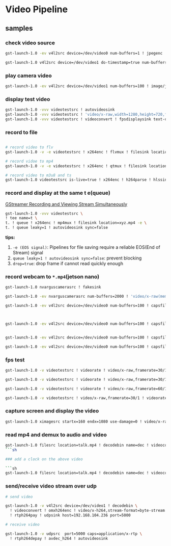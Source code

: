 # Video Pipeline

## samples
### check video source

```sh
gst-launch-1.0 -ev v4l2src device=/dev/video0 num-buffers=1 ! jpegenc ! filesink location=videotest.jpg

gst-launch-1.0 v4l2src device=/dev/video1 do-timestamp=true num-buffers=10 ! image/jpeg,width=1920,height=1080,framerate=20/1 ! jpegparse ! multifilesink location=videotest_%03d.jpeg

```


### play camera video

```sh
gst-launch-1.0 -ev v4l2src device=/dev/video1 num-buffers=100 ! image/jpeg,width=1920,height=1080,framerate=20/1 ! xvimagesink

```


### display test video

```sh
gst-launch-1.0 -vvv videotestsrc ! autovideosink
gst-launch-1.0 -vvv videotestsrc ! 'video/x-raw,width=1280,height=720,format=RGB,framerate=60/1' ! fpsdisplaysink
gst-launch-1.0 -vvv videotestsrc ! videoconvert ! fpsdisplaysink text-overlay=false
```

### record to file
```sh

# record video to flv
gst-launch-1.0 -v -e videotestsrc ! x264enc ! flvmux ! filesink location=xyz.flv

# record vidoe to mp4
gst-launch-1.0 -v -e videotestsrc ! x264enc ! qtmux ! filesink location=xyz.mp4

# record video to m3u8 and ts
gst-launch-1.0 videotestsrc is-live=true ! x264enc ! h264parse ! hlssink2 max-files=5
```

### record and display at the same t e(queue)

[GStreamer Recording and Viewing Stream Simultaneously](https://stackoverflow.com/questions/37444615/gstreamer-recording-and-viewing-stream-simultaneously)

```sh
gst-launch-1.0 -vvv videotestsrc \
! tee name=t \
t. ! queue ! x264enc ! mp4mux ! filesink location=xyz.mp4 -e \
t. ! queue leaky=1 ! autovideosink sync=false
```

**tips:**

1. `-e (EOS signal)`: Pipelines for file saving require a reliable EOS(End of Stream) signal
2. `queue leaky=1 ! autovideosink sync=false`: prevent blocking 
3. `drop=true`: drop frame if cannot read quickly enough


### record webcam to `*.mp4`(jetson nano)

```sh
gst-launch-1.0 nvarguscamerasrc ! fakesink

gst-launch-1.0 -ev nvarguscamerasrc num-buffers=2000 ! 'video/x-raw(memory:NVMM),width=1920, height=1080, framerate=30/1, format=NV12' ! omxh264enc ! qtmux ! filesink location=test.mp4

gst-launch-1.0 -ev v4l2src device=/dev/video0 num-buffers=100 ! capsfilter caps='video/x-raw,width=1920, height=1080, framerate=60/1' ! nvvideoconvert ! videorate ! capsfilter caps='video/x-raw,width=1920, height=1080, framerate=20/1' ! nvv4l2h264enc ! h264parse ! mp4mux ! filesink location=test.mp4                  



gst-launch-1.0 -ev v4l2src device=/dev/video0 num-buffers=100 ! capsfilter caps='video/x-raw,width=1920, height=1080, framerate=60/1' ! nvvideoconvert ! videorate max-rate=30 drop-only=1 ! nvv4l2h264enc ! h264parse ! mp4mux ! filesink location=test.mp4 


gst-launch-1.0 -ev v4l2src device=/dev/video0 num-buffers=100 ! capsfilter caps='video/x-raw,width=1920, height=1080, framerate=60/1' ! nvvideoconvert ! videorate max-rate=30 ! capsfilter caps='video/x-raw,framerate=30/1' ! nvv4l2h264enc ! h264parse ! mp4mux ! filesink location=test.mp4 

gst-launch-1.0 -ev v4l2src device=/dev/video0 num-buffers=100 ! capsfilter caps='video/x-raw,width=1920, height=1080, framerate=60/1' ! nvvideoconvert ! videorate max-rate=30 ! nvv4l2h264enc ! h264parse ! mp4mux ! filesink location=test.mp4 
```

### fps test
```sh
gst-launch-1.0 -v videotestsrc ! videorate ! video/x-raw,framerate=30/1 ! videoconvert ! autovideosink

gst-launch-1.0 -v videotestsrc ! videorate ! video/x-raw,framerate=30/1 ! x264enc tune=zerolatency bitrate=16000000 speed-preset=superfast ! rtph264pay ! udpsink port=5000 host=$HOST

gst-launch-1.0 -v videotestsrc ! videorate ! video/x-raw,framerate=60/1 ! x264enc tune=zerolatency bitrate=16000000 speed-preset=superfast ! h264parse ! rtph264pay ! udpsink port=5000 host=$HOST

gst-launch-1.0 -v videotestsrc ! video/x-raw,framerate=30/1 ! videorate ! video/x-raw,framerate=60/1 ! x264enc tune=zerolatency bitrate=16000000 speed-preset=superfast ! rtph264pay ! udpsink port=5000 host=$HOST
```

### capture screen and display the video

```sh
gst-launch-1.0 ximagesrc startx=160 endx=1080 use-damage=0 ! video/x-raw,framerate=30/1 ! videoscale method=0 ! video/x-raw,width=640,height=480  ! ximagesink

```

### read mp4 and demux to audio and video

```sh
gst-launch-1.0 filesrc location=talk.mp4 ! decodebin name=dec ! videoconvert ! autovideosink dec. ! audioconvert ! audioresample ! autoaudiosink
```sh

### add a clock on the above video

```sh
gst-launch-1.0 filesrc location=talk.mp4 ! decodebin name=dec ! videoconvert ! clockoverlay ! autovideosink dec. ! audioconvert ! audioresample ! autoaudiosink

```

### send/receive video stream over udp

```sh
# send video

gst-launch-1.0 -v v4l2src device=/dev/video1 ! decodebin \
  ! videoconvert ! omxh264enc ! video/x-h264,stream-format=byte-stream \
  ! rtph264pay ! udpsink host=192.168.104.236 port=5000

# receive video

gst-launch-1.0 -v udpsrc  port=5000 caps=application/x-rtp \
  ! rtph264depay ! avdec_h264 ! autovideosink

```